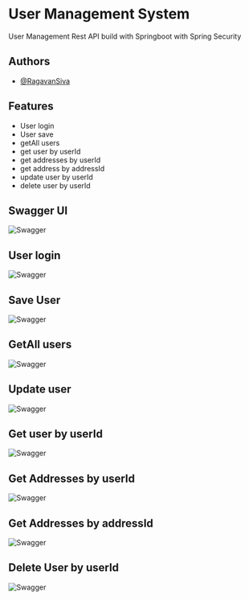 
# User Management System

User Management Rest API build with Springboot with Spring Security


## Authors

- [@RagavanSiva](https://github.com/RagavanSiva)


## Features

- User login
- User save
- getAll users
- get user by userId
- get addresses by userId
- get address by addressId
- update user by userId
- delete user by userId


## Swagger UI

![Swagger](https://lh3.googleusercontent.com/ZWLaFmdyoDA_SqfFurbg5jS2FzjRo7fRLnP-XFWRoWqMYnK69RW9QdfFr5cldhZiemtkZBxQhifWNZDfxyccbtYzdbJyJeQW8Cf8_r8crLK5UGKnofdL6f1fAA_3kLIsAJylKFtU3Fx8MhH2ySWfvfA1dh3SVJXY6LbqMJSNOJ5MTr8aYbkD-EXWJ_KEH4mz8ycganuY9mFyBGA-BLNL6Pa9lH1fJPRI7m323x6AZPkWchddNEYDqKdmk6axjykuqJ-qtYFrVRp0puZ6G7FNIOHw6YkbQdGgnbN1b-sfuovpXYN624fVlgpTQxS2qavg_YIbr5yan0FBW87q9y9uofzaPHgW4agzaIzljRWRqolzHv5V4PI8f65etP8k8mQ2ixz9Pgtovlv0p-ITNuTWU26KMR_DOv8g5uRnZI6yP-aRPtHIk2zmeCpbr6oSMvO2Q39chhElvERIYdqU4gHo5N_RoE9C9yp_6yIMFn8cySi8lI8xwwzP5u5XzFqn03SEPrk7sEuqfugePOF1a6wuS3rBm6GAPkOR8s1t5YMCDExKE0MzaICGovgcaU84w2UvUGJuZI0H00IpqMM1FOcJUmPs0_m9UriUoa0-QcIFHh3wBjadOJpb2BzJepeiy89rS-pAEbyW4mPFYnk6sVMikDeMuQODPfxw32AYW8WKWbiDpJ8LQnnxn3Y5MR-9W3GqNzbi64XnSr9of-w9WiprxH4ksMORbMalO-Pym8-DUoD9RzBkWVIn2NXg1yd5Re0Tdxe9txwUiKv60bqc8cXcwNjeeoD0GqoaPrfnyf0VAUOfMmCrHjzkxehUmcUzwxuW4L6-2V676SgmZ2TQZhjWSiW2dQ1F_bftPgci9A4uSUOLpbGZT9ikf2huVQI0eScXQOdChgc_VzHJtiVEeHvwNjnmkW7qRDvny08DsAA0f6eHP06g5Ppk7lSKEnunixqsLtLWM9KHyKFPAxTj4w=w481-h220-no?authuser=1)


## User login

![Swagger](https://lh3.googleusercontent.com/YsAesX_05aqFvjV-8kw3BLz4dvmy8yctHshDaf347C-KNxdPTpIxLIB6fXSPAqF1TtpDclPP6bbLKaxN9xA3eYYS-ysRKtVwF9Xo8MYAuQXcbEwRBXnC4ytyk4EHJVnWAWyaUK9G5SfWc5G0W1Lix2HXqJhSjzN5QDRWliwdL-PHns7MSIgo8XET_5VGlu0bqx5Tk2SEhU-mK9fCRzMvfWHcO3VTDLZa9kiYC-8QZUfcu8sF_aoDMOzk6B7GV3atnNcexYLyj6txa6FTWNDACRHH0TF88gLVBOvnPMlZYBJzXEel5D-IV-DjId4yLXr9Oi2Z3H71XN0gtLy41CgZZKqM12XJwaHmB5s17s35M_AUcvFdvSg6rTDuqrw0XuL0o0X-ko2s04SN7O356nzvpwvXmsg7bLj-j43_cUZnRhOXkozYK2-8wHm5acOd0nfic7eG-KLObDRmeuSWH3gQWKEPKD9c5f2fhgdkHZyVBSpisxUGz05rbCdPY7vd7YLEO_ea2W9jcx3aSRpeeWlixgRuKh_FIl-A2pizwYHVg5sS7teM5VhGwqSjLOtB58TVye7jto7V7gTdhFUqW9VEmCEFSy2aM9s7A3-ebp3MOjqOST-wXhTtdZXjwvDNtR6LR2Z3OGL7T5SH-V4rlQ5ElCwbc3q2ZDJyuk4BIYF0SjyhTsr9PHS1X01_SAhlKtDawYl0Mb14K6EuVK_J34ooCqd3YlJnddeQekFaVgaX-ysuNDaSJpCokQA9nR4g7wMjY-klUqJI7MGBFt1Y9XbNDW5HmWOcjAcSIqOST2O6O0EjtK_cSFfRTMb7SaTIKUxXF_3NLClYt85tUIthbupbiF-6IPp-8xORX3U5Z4oTCeURSmUlnOPQKtA223rkm_-OMt9yZtZ94ONAm6CQjxWgTq7wwl6U_6XxQZmqQyW1GuTDRsZxYOyLqw2g1ye_MA1j4MvPZPBwFQ3synOf8Q=w1333-h594-no?authuser=1)

## Save User

![Swagger](https://lh3.googleusercontent.com/7m2FBF4kRnL5nlk8fi4raVHj6CAWujW65qchV8d6Z_gzCpmNsbyJdBOiVSpO-cooSkyhzHt0Yhwnm644bmgrbnYbrN6fRWOnlhZpIEIqGxInixJRIEtJW0MgXS1ogkVceSOk78PBh7Zg0CJCtY3s2wjjGshfXQGXCCxEqXZWaNdxcNvYxP7CAi2V4DuNlV_cpXULBkYuQ-Jteyvjal_xT-G-6teZM-G5Py0qMhflfIiDyVUGBlDQjkMMdl4sjnqOV7SVyD8KNenU3K9mBIILvTtqdPgea6NyfCURZxfWR4EO1CVMrYxnxGf-dqcM9Jvt1bjnRbfv_iRrP9S6b8aVTsza5qSvP2-s02jdnPf7AhvuMJ9BDxETiaUyZSq64PrQQZ-uLNm3QzftjeIuM5sS73a83UndvI2oLwSso_uuoTaR8yLa9ZELciRyJUj6cD3a7q63_O5NhChZBPjYol0YcbJgg3UuSltwqEH15eX0b7GnLH_vFvviFDjydVH3_n3wI52sMZbQwVppnKdRMLVcBpYGG7CAlkFkZkjRaWGeod7l9dBNCRNc4uttuHjYcB78qnKtZaWo1qSgRAj8A-zHkC8hDudMroc5mpv7YWjpHElFMHmi2ZZTmVb9vhRxI11qiXwti3MwczlFkNSv2Ue94_5SKsjJdk8byQfCH880Mk-bTjz25xs-11U8dL5BbPtxtxjTuItbgqx0t7B5JAeqytY7zJr8gtJMjnNmoOibT2gHaGXxHtSK_xYbNggqgkLxn3KOtAXt8UFOLaMFqxXA4uRFIKZtQTlpXTvuekYQxxtDPN8UhUbJeY7WMRwGC9_rK1V6zkqGIPPstFu98_H4iheTCWiezHY-e_KvgiQY0NX-py5oCliFVlluTbdrR0Wr6dPq0JREltqkiDPCLMZ6OQmk7n87zb0ncZPT5osGIC1nOdk1hV0_uYy-t8shLfdFyVF4JxCW2DSB6226YQ=w1334-h595-no?authuser=1)

## GetAll users

![Swagger]([https://lh3.googleusercontent.com/ZWLaFmdyoDA_SqfFurbg5jS2FzjRo7fRLnP-XFWRoWqMYnK69RW9QdfFr5cldhZiemtkZBxQhifWNZDfxyccbtYzdbJyJeQW8Cf8_r8crLK5UGKnofdL6f1fAA_3kLIsAJylKFtU3Fx8MhH2ySWfvfA1dh3SVJXY6LbqMJSNOJ5MTr8aYbkD-EXWJ_KEH4mz8ycganuY9mFyBGA-BLNL6Pa9lH1fJPRI7m323x6AZPkWchddNEYDqKdmk6axjykuqJ-qtYFrVRp0puZ6G7FNIOHw6YkbQdGgnbN1b-sfuovpXYN624fVlgpTQxS2qavg_YIbr5yan0FBW87q9y9uofzaPHgW4agzaIzljRWRqolzHv5V4PI8f65etP8k8mQ2ixz9Pgtovlv0p-ITNuTWU26KMR_DOv8g5uRnZI6yP-aRPtHIk2zmeCpbr6oSMvO2Q39chhElvERIYdqU4gHo5N_RoE9C9yp_6yIMFn8cySi8lI8xwwzP5u5XzFqn03SEPrk7sEuqfugePOF1a6wuS3rBm6GAPkOR8s1t5YMCDExKE0MzaICGovgcaU84w2UvUGJuZI0H00IpqMM1FOcJUmPs0_m9UriUoa0-QcIFHh3wBjadOJpb2BzJepeiy89rS-pAEbyW4mPFYnk6sVMikDeMuQODPfxw32AYW8WKWbiDpJ8LQnnxn3Y5MR-9W3GqNzbi64XnSr9of-w9WiprxH4ksMORbMalO-Pym8-DUoD9RzBkWVIn2NXg1yd5Re0Tdxe9txwUiKv60bqc8cXcwNjeeoD0GqoaPrfnyf0VAUOfMmCrHjzkxehUmcUzwxuW4L6-2V676SgmZ2TQZhjWSiW2dQ1F_bftPgci9A4uSUOLpbGZT9ikf2huVQI0eScXQOdChgc_VzHJtiVEeHvwNjnmkW7qRDvny08DsAA0f6eHP06g5Ppk7lSKEnunixqsLtLWM9KHyKFPAxTj4w=w481-h220-no?authuser=1](https://lh3.googleusercontent.com/QYiMM7YnDB3efkOkI9DSXkOIeGiT4UkqpebgisvXxLyYXGKbUnYOAmwRsQKMr6JV0FEzdI-RBWih84k_VXCVcow-r7SyuALs0kBWeBcLWSh4e1XTHcth0fvr5sDcwoi_QpQ3ZVeHpIDtNWwnlF56CzDQmcUcsqeTMiHPVHwa2XtbvAZfPuq8bhHUWkT__etxCHYGykueerm5qEJhHqPoJMPrDD2RPTjTInV3M31ZlT2Jedn9za5FPh2CLWEUzO6-5mpDQQGIfNX5UI0vFdAqWsc8SPaJb79ZqdY6rvoATMLIo3N2Dv96iY0VpGqN0hip6M6GyVOjPWYWlppqjCBeKN-eZTNGxps0eRGts8A9dZ9eG0LBSkvWcJgTF1cWzJW-xOOBDH7LRXF4pEKrIXHoo6XYb33U-mWQxFKX953Quo6ygNAuVKNIzIapdC0SYh2vQKwsfI09DZwRFN8849_pJH3KWp-lhs0Yx8Pxty-gc6w1j2OdlOq6t09iCxO0qLQaQ_r_hUR38L9vZYY-dJnsasY8_Q37LdMMrzpEOZ0roAEUdpw0xjetObB1eX42E5YhHZpVDYF5qNBGZEJnyoY7l7CW4g139P6mpqhRrti1W5lFtM9XPpjemU5zvryiciqy0Y0-9TZFGneOJXIFudWn2kS8D5_Urx0mZ2i27U5xF9bHRiPNB3SZeN69rnLXy0W_GfvtuFDDAjmJ-e398R8dah-7kIU3TK3RMiRLjDWIjJHuIcXpV_puvuW3gsXTXFSGLlLG7AIvt01gyypRaXAo0XJ7Fr9ohoedzDx55n28qU64jyMbzzolxk66j0ka7fpcOSnFuiLKrYR80LGq_TRw9KvYr01WXxqDXExFGrz5jdCz8GU7l49LRPhIgysAd4BDSsPCt7AXrLuUp-UjSgeciaCQk7hQergQiuFecA7YKzAgB4yxP_-JYiysn4XDF0qM0aKlROTdxuVvK7P9mw=w1337-h510-no?authuser=1))

## Update user

![Swagger](https://lh3.googleusercontent.com/-UQrjoJAaZKbNzV4ua2NRoSOMVDOXlbW2CZBR7Uu3E-4eyUkhI7oTy35nkILqPZ-QmHe1YCVHEZNdoRb2618R1niaXJYX4-0Ih9b4aH7M2DkBTUaIjPQYluu0_xFRdkpi3F_al0_iT2C254vBpXiRqUZ5JaeqJcZAuEinj0w9v-9hyN8DTQ2r7m5ZrOpFGXMJnTzBkyLJSPUEUbLWIVqJ6bj9biDs8tao_wpF8uR3dhvGSVvEirTN6vIYXqesRBTirCqRj2-L8MYINew6xNiYcTq8G1P6MX_kH33k7-esP3-gxlltilfYpCW-vCccl6_N_wovIxsYx_psKMLLSQ-2SnNUXoo3BMPPHOZgaFLah0og-llI5dMWSpO1KfnqjSCKhX8oaa4OGRVJqsr0Tc8UeHZF2CV0oCqbZP_DB6Ghj6tLGsss4g04f4aBCOlM0B_lY8ayvyy9J7BxbHIn89gHWzrkfIlpow5vSLCsVQMrs6dZmiaTe35GYJFCTP7Z0YSmkCWD7dJax-ecz-A1FgEbmRS7aHzD7k01P0-C-FoG9I2uIGPH0XHSKEVPh7eL3oCbyiMlY0PQuHoiCUPnB-U5HXtIQVz-ANFHgzN_zE6CnK8WrqS5OpQITCndcMoR9-7NIFf8hf6Pr7oZVeNXpnz11K3j9E8osEU3NQAeZ5KK5ItaJN1S8dtW-W7aKUwTlePVRpiCKzJLSYxnBg0t5l-OaUu525ncoB39NmCJMUnM_ZzT2DBbY3SvMIuWYry9_SykrOa8bYDPodWKRNs060qSLVFHXX_64p-l4ZE4jKpZ2BwcUC3zrGS10kvnYpP5jcY-upKlG85voG61npbzrtPKmeLstXZf-qVZkTB7FxV3frEHIMOQWWGH7gyCjNd-tzUUusDt_K_mRN1T6WElfJTaiVDimFvh_fyEWCVZbk8Ew4Tks8Qw4uSP71mJXxRZKvZyKbjw4L_dgAGFVz0Rw=w1267-h593-no?authuser=1)

## Get user by userId

![Swagger](https://lh3.googleusercontent.com/EvS9Jgl0tW1eSRt9d9K1C-RBVpNDLRfUyDJaTUZmlpF3c2HmqWKy23Wa8Z-q3mRXvB3C6um7rITyg-C-UTIJg8avXLwtkmaAZkEywZKz4WUPTJZzyqmkDHEdxa2Wd9as82o2RXDhax2l9L5sKNIOlgGUcW-D9XbmwpbTQQ2IA4gQ-Ruft7YB8m_-0YHBxDywfsvgOi9uXVtjMKdrciVM1Hq_Vp_EYog2XevwNjfd3t2tkj6uKmVXc0iyyp_ozSEyVSKepjrb5-5IGn6kvibAGLvOGNnubACpRmHGK9Mt-EiHOUdK7wY_xjHxKYvLaPpHvkay3eRiSaHEWrF7O6uPnGPIjRcKEx_XRPL-b43ozjbgcXlaTUtTgqrWK5-GXcNOZNeBQi6UkyAVWwtEeCTa0Jz4y5cGeYZjyiPOdVMnsXxYG6OrY1rhpF2sAnKLjMvneI9hI2HngDpQHnNAp5_K0CBnTrTPLbpm9KqWV8jNuXkqpiKTPPz7YEaXpWyKfMxA45UyHmnweLvmk_j6UO-KfyiM1H8Tycd84TDW8XoHo2wo_E6Fe9F3UtSj-ZuLQWJTm9nb8vPD8Xs3_0QlvjnAiZH0ax_cqoj6_bvhYy3cGynYppbaSgFINLakFjIeReI60cuaQyNI_itoEbyCjiQPOVYKqQzdFaIvneh_W0ddcXuvGSrpKnBLuV6g7wkUHSbSw0HzA3KmwnY6CtlfCLTEEKLpLaY4XTc0C3SwlHA5e-5BDHHyBQdyiGUVeQKrsZ8ieCNyPlCrtL9DRlAjuclYo2ItapBtg6nQ9L_cNGvqxERtuGRhiOjy8vf7HzKXHMEurHBNMDQawCFtoEG61E4c36uhCXeSahOvgI813WC103WFltkVVCSsZa1qaAKWd1aJINnEfdJRN281azwQVzbEJCIP7hMiBirl8HBnFXpKgv4dLND7QskUcf6MmmJLz2NaFz17tmeQJH_WLcqYMg=w1336-h394-no?authuser=1)

## Get Addresses by userId

![Swagger](https://lh3.googleusercontent.com/pHYpScUO_-re61sxfFbj0eyUO9ZZTzxXhGJnr3_s8bEeyGiN9GrhD_NIUOPyE9vm5Y7vENtLgVShIUMJ653Rzmi6cjNm6UDWWuRdk-7tJD6rJkIjSgC86ZTRi8mn0Hun2Gq5ELRk86y4Z1zpg7Kbj9UrUIxYoQ4Mkk5KopdxlzMJe2xju4By04yL_DSkof-pyWecllzqnVUGlJPjrMssEIoAmCnz-yE1gU2qviqaXvAR_xAvQKbuIjr4jcQAGId5XGfJMWFlfhrMI0dPoEtfTerZwWOSV6N3gqrpoeElrlJtl9VCxoyKLMOV9_o4kW09pAjkrpCPAt-F7Gk1XdmM7d4_AsqaNh9qBXv3eCKc68el-qNTiUL6nfQqd8aob-wPhOJqH53ngd_EWoM7Je_OulqjRiT45z1IciIScqghBr8C1pBF1kaa6_ZeeeOq-AaLRUpRWCHlFVuwZaXO9Z3r9j5srHiloyhOa64T_QQwXPVg7KQWjN73NfOfzbiW45njhrw1Ak4zCQH_0lQ-RpEUPApOHhYxCFFqx1U_SmbZOz-k64bLXKkW7a8RpjAzzdO8DHYLeRyEHzwEprsvOCDljdMgbzqEO53WCMhDCeVNiPiYlXaDHwA-vFcWeMF_UYCalTMIhcqoUpS2WTR3TG_h6ijPOeWh-PP0pc-rRHL9y9GHfJbpXYbRVAgiXHUXda78U-gclrlbHiDOTgWE-zBSkBE6hRfAGhvlWeoeQsS3s2CUq7gaocZexL1m4ANJNbY_X2qfhp2J-R0246C6zzWkpZjFGjfMp48majEvVr2VA2paAN14EJL27UTQvnfji8Mcvd-s6GbUaoftf4pIm8MLpC9N43kUQdjX-CLsCeqst327I67F_OVfZU0PX9Z32K9URyUndqajOXFRuFPZJWkXAvgW8VhZxDkYK9irvHUQ44PIYr__ljCU54t-VldZfWx-78Gp35nT9zEb-neP4w=w1330-h395-no?authuser=1)

## Get Addresses by addressId

![Swagger](https://lh3.googleusercontent.com/W7hdSFI9frf-4ShDOUECqjtx2xR5xw6uWpbc3HThRZe4eho5beA0xIoxEvMWyLutQ2UwlWSXIOiEnWTW9U4WTKpysP_jVaRPLQN9UQe3hAliICRTDg8kfylhEF5dpGAj-A3021N8P5TF-RTi-_EYcEWmFD7aspOBn7ak5ZsvIWgaUcCgAHjMsbARXekoDAHLyHwiQiCkuniuU_HHWDMSl464ftOPxIjqAa9lDeAPWeCBnh65uZyCxhj6JovTjC3KkFk4zAbm2uF8VR6fXntYA8AifYIlgZEE8HrqlO4sYbQG3iEipxCqa-ontPMxc4mCWgVgg7JcKyk6jDYlNlxMauk1OeveZhlPi98s2uYE45ifLFEKpdBTJdvbpTL8ahWbFCk9ssOnjECuoA7HlhLu8X4mm6l7K48N3CVdJPWCL-8llZnPffM53dcWS9yub5DP1aMehwG7QXc_SKjSrO08k6cKP7w13nBiJB5jqCTQCc6qi7Uka-ZmVDCHhbRbI_aiV3Ybbl4CGCbpQaNjn_3uE0hqYTtEMoO9QfVExLYcdjLsHoeG-QAKzmjHupXT3iySTIyu8ItIzHHhUiqLWdCsf1rdV0BXaPDy4QVrkvxNq8k7_J3JpUhw2FqUm64lbFOSu4ypyCNVQbW0e1bmN5seW5rQv_TDaD3KcgSYDaSrzRjkMzsraMsqmug88pvDudAM7S-lMASwPDLXyoNfG2v7upYzIFvlPrwgnQ-8SaM3VzD4alUwxfNTcr1oELrXeffEvGvsT4Vg8UIjS5iWD3nLsNVLUcqCbGm4YlmRVNeekJL-Y5JWZkwlU8OfiXDBFO_FU5NzcZr6kzesf8iq0IU19V8XiCKGJlILBtZO8ozHrseL3_wWpdchVif2o2HGhMrtEIlftgwr06qFf1iiU5xgzoFGvMWKtIhjkdWeFNgXVbChPFuGTC6vZhveL8xyKdgVczhU_QBjhw_ZOd4TzA=w1328-h463-no?authuser=1)

## Delete User by userId

![Swagger](https://lh3.googleusercontent.com/xxlc_1jofSZZbG5oF4abkSG756KhLPNeU-uN7yFXakKNCeOXBeabSJvloyBSElP9sQ1hmccUAMZ9WRGN0Z5iKb9jbph6sg2fZhoJM3eWZE4yd-mby8L9JSP2Vn0gNEajlTSeM1y2rFByCWhX4UTW1LCxW58XCApH1vpqGU5KtlXSafQAB76JK-8Qj7QKJYi0XxAF3Geudfz4hmKDayUFnJsXvzJlH_VAwscc7V2m22zFpznG-rvHDLieg-_wpBSLVKJ0pGV9XKmX0FQDnLfygjOOSihLrR5pmflqVG_ky_q20Ooeo5Bs_9eBBiNbkVM2s_j-gtyDHqP6jz6QK5HYN-CD5HW155JYMwTooAxvbjppK29f2ik95GAcHyBBb3DAAB0Jyj8eTdckTjot72fSoNzkPN8HZqyIGC8Oj7vw6p1P5xKwFY0T9Mv150VYpEZ79buyrVDhPGMq5CQOLbJPjrxcQP2Y9eVtU7Aj5On8YeMmDN96J-h-BBhun10zHF2CJ3iSliRVgMO8GaIdbFmAa7XPQkxWeaU9lIC8IsffDxeLnx7V08Agpd3MJ_3mYQZ5-EvCmBzMLaPK2D5EaDAzxSTu0WTp7MGXLvagge6PLHssRwxekOqaWZULh9D6eDc4LVO0pIoOV7A_vzz-dpn25ISypzEUTcdELwbP6nGVCWb7sJeQUo6CSeV88SKXcsjDnJSYb7dN19NFGV071HA1_LNoThYr58iYaUozojOpMrNsnuSv63L6qBg2AOEnWzYbLAaKaUDueNJqItKFmbOweUYqGf54_wFHdE7x5d5F7knsqsEs5qtGZHzPdX9lCWHwbPXt_1o-Cj0JKck-p81SAHVXgUIOeV_SXYUgE9Ckzaw9UoXwMZ7Qizr0EWldIXFpXe2uC_KPzSeovrAWZroayiB7QipVFJrRF8rDolDtzF2HeWEF-jai5PFmidPep9ZpZh3Q7_-9jp12Tblixg=w1331-h379-no?authuser=1)

